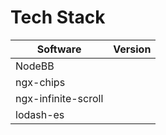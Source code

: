 # Tech Stack

| Software            | Version |
| ------------------- | ------- |
| NodeBB              |         |
| ngx-chips           |         |
| ngx-infinite-scroll |         |
| lodash-es           |         |
